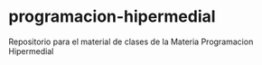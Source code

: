 # programacion-hipermedial
Repositorio para el material de clases de la Materia Programacion Hipermedial
